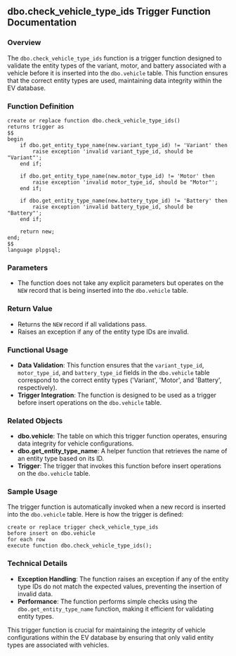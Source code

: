 ## dbo.check_vehicle_type_ids Trigger Function Documentation

### Overview

The `dbo.check_vehicle_type_ids` function is a trigger function designed to validate the entity types of the variant, motor, and battery associated with a vehicle before it is inserted into the `dbo.vehicle` table. This function ensures that the correct entity types are used, maintaining data integrity within the EV database.

### Function Definition

```plsql
create or replace function dbo.check_vehicle_type_ids()
returns trigger as
$$
begin
    if dbo.get_entity_type_name(new.variant_type_id) != 'Variant' then
        raise exception 'invalid variant_type_id, should be "Variant"';
    end if;

    if dbo.get_entity_type_name(new.motor_type_id) != 'Motor' then
        raise exception 'invalid motor_type_id, should be "Motor"';
    end if;

    if dbo.get_entity_type_name(new.battery_type_id) != 'Battery' then
        raise exception 'invalid battery_type_id, should be "Battery"';
    end if;

    return new;
end;
$$
language plpgsql;
```

### Parameters

- The function does not take any explicit parameters but operates on the `NEW` record that is being inserted into the `dbo.vehicle` table.

### Return Value

- Returns the `NEW` record if all validations pass.
- Raises an exception if any of the entity type IDs are invalid.

### Functional Usage

- **Data Validation**: This function ensures that the `variant_type_id`, `motor_type_id`, and `battery_type_id` fields in the `dbo.vehicle` table correspond to the correct entity types ('Variant', 'Motor', and 'Battery', respectively).
- **Trigger Integration**: The function is designed to be used as a trigger before insert operations on the `dbo.vehicle` table.

### Related Objects

- **dbo.vehicle**: The table on which this trigger function operates, ensuring data integrity for vehicle configurations.
- **dbo.get_entity_type_name**: A helper function that retrieves the name of an entity type based on its ID.
- **Trigger**: The trigger that invokes this function before insert operations on the `dbo.vehicle` table.

### Sample Usage

The trigger function is automatically invoked when a new record is inserted into the `dbo.vehicle` table. Here is how the trigger is defined:

```plsql
create or replace trigger check_vehicle_type_ids
before insert on dbo.vehicle
for each row
execute function dbo.check_vehicle_type_ids();
```

### Technical Details

- **Exception Handling**: The function raises an exception if any of the entity type IDs do not match the expected values, preventing the insertion of invalid data.
- **Performance**: The function performs simple checks using the `dbo.get_entity_type_name` function, making it efficient for validating entity types.

This trigger function is crucial for maintaining the integrity of vehicle configurations within the EV database by ensuring that only valid entity types are associated with vehicles.